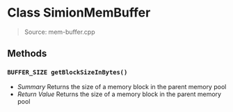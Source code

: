# Class SimionMemBuffer
> Source: mem-buffer.cpp
## Methods
### `BUFFER_SIZE getBlockSizeInBytes()`
* *Summary*
  Returns the size of a memory block in the parent memory pool
* *Return Value*
  Returns the size of a memory block in the parent memory pool
